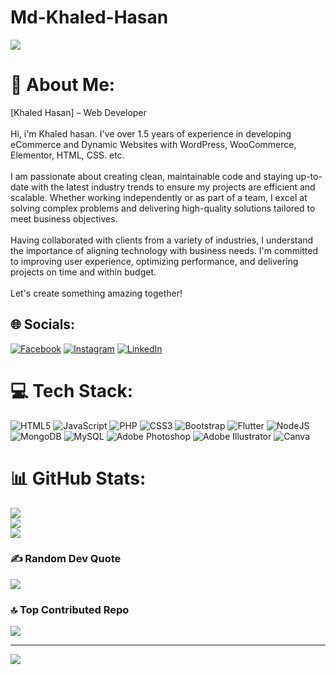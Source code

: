 # Md-Khaled-Hasan
[![](https://visitcount.itsvg.in/api?id=khaledcode27&icon=2&color=0)](https://visitcount.itsvg.in)

# 💫 About Me:
[Khaled Hasan] – Web Developer<br><br>Hi, i'm Khaled hasan. I've over 1.5 years of experience in developing eCommerce and Dynamic Websites with WordPress, WooCommerce, Elementor, HTML, CSS. etc.<br><br>I am passionate about creating clean, maintainable code and staying up-to-date with the latest industry trends to ensure my projects are efficient and scalable. Whether working independently or as part of a team, I excel at solving complex problems and delivering high-quality solutions tailored to meet business objectives.<br><br>Having collaborated with clients from a variety of industries, I understand the importance of aligning technology with business needs. I'm committed to improving user experience, optimizing performance, and delivering projects on time and within budget.<br><br>Let's create something amazing together!


## 🌐 Socials:
[![Facebook](https://img.shields.io/badge/Facebook-%231877F2.svg?logo=Facebook&logoColor=white)](https://facebook.com/https://www.facebook.com/mdkhaled7267?mibextid=ZbWKwL) [![Instagram](https://img.shields.io/badge/Instagram-%23E4405F.svg?logo=Instagram&logoColor=white)](https://instagram.com/https://www.instagram.com/md_khaled32?igsh=eHN6YnRrd2NzZmVu) [![LinkedIn](https://img.shields.io/badge/LinkedIn-%230077B5.svg?logo=linkedin&logoColor=white)](https://linkedin.com/in/https://www.linkedin.com/in/md-khaled-hasan-9ba304316/) 

# 💻 Tech Stack:
![HTML5](https://img.shields.io/badge/html5-%23E34F26.svg?style=for-the-badge&logo=html5&logoColor=white) ![JavaScript](https://img.shields.io/badge/javascript-%23323330.svg?style=for-the-badge&logo=javascript&logoColor=%23F7DF1E) ![PHP](https://img.shields.io/badge/php-%23777BB4.svg?style=for-the-badge&logo=php&logoColor=white) ![CSS3](https://img.shields.io/badge/css3-%231572B6.svg?style=for-the-badge&logo=css3&logoColor=white) ![Bootstrap](https://img.shields.io/badge/bootstrap-%238511FA.svg?style=for-the-badge&logo=bootstrap&logoColor=white) ![Flutter](https://img.shields.io/badge/Flutter-%2302569B.svg?style=for-the-badge&logo=Flutter&logoColor=white) ![NodeJS](https://img.shields.io/badge/node.js-6DA55F?style=for-the-badge&logo=node.js&logoColor=white) ![MongoDB](https://img.shields.io/badge/MongoDB-%234ea94b.svg?style=for-the-badge&logo=mongodb&logoColor=white) ![MySQL](https://img.shields.io/badge/mysql-4479A1.svg?style=for-the-badge&logo=mysql&logoColor=white) ![Adobe Photoshop](https://img.shields.io/badge/adobe%20photoshop-%2331A8FF.svg?style=for-the-badge&logo=adobe%20photoshop&logoColor=white) ![Adobe Illustrator](https://img.shields.io/badge/adobe%20illustrator-%23FF9A00.svg?style=for-the-badge&logo=adobe%20illustrator&logoColor=white) ![Canva](https://img.shields.io/badge/Canva-%2300C4CC.svg?style=for-the-badge&logo=Canva&logoColor=white)
# 📊 GitHub Stats:
![](https://github-readme-stats.vercel.app/api?username=khaledcode27&theme=dark&hide_border=false&include_all_commits=true&count_private=true)<br/>
![](https://github-readme-streak-stats.herokuapp.com/?user=khaledcode27&theme=dark&hide_border=false)<br/>
![](https://github-readme-stats.vercel.app/api/top-langs/?username=khaledcode27&theme=dark&hide_border=false&include_all_commits=true&count_private=true&layout=compact)

### ✍️ Random Dev Quote
![](https://quotes-github-readme.vercel.app/api?type=horizontal&theme=radical)

### 🔝 Top Contributed Repo
![](https://github-contributor-stats.vercel.app/api?username=khaledcode09&limit=5&theme=dark&combine_all_yearly_contributions=true)

---
[![](https://visitcount.itsvg.in/api?id=khaledcode09&icon=2&color=0)](https://visitcount.itsvg.in)

<!-- Proudly created with GPRM ( https://gprm.itsvg.in ) -->

